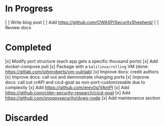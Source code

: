 # In Progress
[ ] Write blog post
[ ] Add https://github.com/OWASP/SecurityShepherd/
[ ] Review docs

# Completed
[x] Modify port structure (each app gets a specific thousand ports)
[x] Add docker-compose pull
[x] Package with a `kalilinux/rolling` VM (done: https://gitlab.com/johnroberts/vm-vulnlab)
[x] Improve docs: credit authors
[x] Improve docs: call out and demonstrate changing ports
[x] Improve docs: call out crAPI and cicd-goat as non-port-customizeable due to complexity
[x] Add https://github.com/erev0s/VAmPI
[x] Add https://github.com/cider-security-research/cicd-goat
[x] Add https://github.com/snoopysecurity/dvws-node
[x] Add maintenance section

# Discarded
